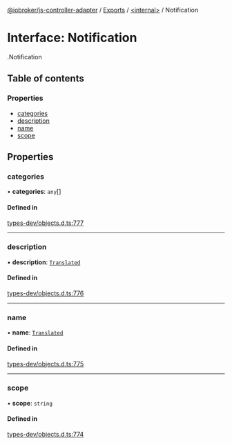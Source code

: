 [@iobroker/js-controller-adapter](../README.md) / [Exports](../modules.md) / [<internal\>](../modules/internal_.md) / Notification

# Interface: Notification

[<internal>](../modules/internal_.md).Notification

## Table of contents

### Properties

- [categories](internal_.Notification.md#categories)
- [description](internal_.Notification.md#description)
- [name](internal_.Notification.md#name)
- [scope](internal_.Notification.md#scope)

## Properties

### categories

• **categories**: `any`[]

#### Defined in

[types-dev/objects.d.ts:777](https://github.com/ioBroker/ioBroker.js-controller/blob/73031bf7/packages/types-dev/objects.d.ts#L777)

___

### description

• **description**: [`Translated`](../modules/internal_.md#translated)

#### Defined in

[types-dev/objects.d.ts:776](https://github.com/ioBroker/ioBroker.js-controller/blob/73031bf7/packages/types-dev/objects.d.ts#L776)

___

### name

• **name**: [`Translated`](../modules/internal_.md#translated)

#### Defined in

[types-dev/objects.d.ts:775](https://github.com/ioBroker/ioBroker.js-controller/blob/73031bf7/packages/types-dev/objects.d.ts#L775)

___

### scope

• **scope**: `string`

#### Defined in

[types-dev/objects.d.ts:774](https://github.com/ioBroker/ioBroker.js-controller/blob/73031bf7/packages/types-dev/objects.d.ts#L774)

